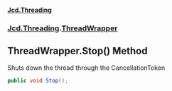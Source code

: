 #### [Jcd.Threading](index.md 'index')
### [Jcd.Threading](Jcd.Threading.md 'Jcd.Threading').[ThreadWrapper](ThreadWrapper.md 'Jcd.Threading.ThreadWrapper')

## ThreadWrapper.Stop() Method

Shuts down the thread through the CancellationToken

```csharp
public void Stop();
```